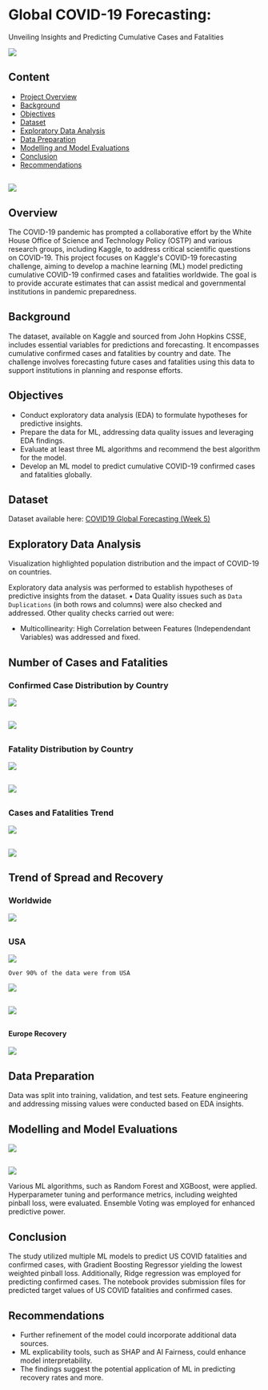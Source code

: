 # Global COVID-19 Forecasting: 
Unveiling Insights and Predicting Cumulative Cases and Fatalities

![](https://github.com/Lawrytime/SARS-CoV-2_ML/blob/main/assets/cov.jpeg)

##  

## Content
- [Project Overview](#overview)
- [Background](#background)
- [Objectives](#objectives)
- [Dataset](#dataset)
- [Exploratory Data Analysis](#exploratory-data-analysis)
- [Data Preparation](#data-preparation)
- [Modelling and Model Evaluations](#modelling-and-model-evaluations)
- [Conclusion](#conclusion)
- [Recommendations](#recommendations)

##  

![](https://github.com/Lawrytime/SARS-CoV-2_ML/blob/main/assets/Population_2020.png)

##   

## Overview
The COVID-19 pandemic has prompted a collaborative effort by the White House Office of Science and Technology Policy (OSTP) and various research groups, including Kaggle, to address critical scientific questions on COVID-19. This project focuses on Kaggle's COVID-19 forecasting challenge, aiming to develop a machine learning (ML) model predicting cumulative COVID-19 confirmed cases and fatalities worldwide. The goal is to provide accurate estimates that can assist medical and governmental institutions in pandemic preparedness.

## Background
The dataset, available on Kaggle and sourced from John Hopkins CSSE, includes essential variables for predictions and forecasting. It encompasses cumulative confirmed cases and fatalities by country and date. The challenge involves forecasting future cases and fatalities using this data to support institutions in planning and response efforts.

## Objectives
  - Conduct exploratory data analysis (EDA) to formulate hypotheses for predictive insights.
  - Prepare the data for ML, addressing data quality issues and leveraging EDA findings.
  - Evaluate at least three ML algorithms and recommend the best algorithm for the model.
  - Develop an ML model to predict cumulative COVID-19 confirmed cases and fatalities globally.

## Dataset
Dataset available here: [COVID19 Global Forecasting (Week 5)](https://www.kaggle.com/c/covid19-global-forecasting-week-5/data?select=test.csv)

## Exploratory Data Analysis
Visualization highlighted population distribution and the impact of COVID-19 on countries.

Exploratory data analysis was performed to establish hypotheses of predictive insights from the dataset. 
  •	Data Quality issues such as ``Data Duplications`` (in both rows and columns) were also checked and addressed.
Other quality checks carried out were:
 - Multicollinearity: High Correlation between Features (Independendant Variables) was addressed and fixed.

## **Number of Cases and Fatalities**

### **Confirmed Case Distribution by Country**
![](https://github.com/Lawrytime/SARS-CoV-2_ML/blob/main/assets/cases.png)

##  

![](https://github.com/Lawrytime/SARS-CoV-2_ML/blob/main/assets/case_dist.png)

##  

### **Fatality Distribution by Country**
![](https://github.com/Lawrytime/SARS-CoV-2_ML/blob/main/assets/ftl.png)

##  

![](https://github.com/Lawrytime/SARS-CoV-2_ML/blob/main/assets/fatal_dist.png)

##  

### **Cases and Fatalities Trend**

![](https://github.com/Lawrytime/SARS-CoV-2_ML/blob/main/assets/cases_trend.gif)

##  

![](https://github.com/Lawrytime/SARS-CoV-2_ML/blob/main/assets/fatal_trend.gif)

##  

## **Trend of Spread and Recovery**

### **Worldwide**

![](https://github.com/Lawrytime/SARS-CoV-2_ML/blob/main/assets/Covid_Fatalities.gif)

##  

### **USA**

![](https://github.com/Lawrytime/SARS-CoV-2_ML/blob/main/assets/US_.png)

`Over 90% of the data were from USA`

![](https://github.com/Lawrytime/SARS-CoV-2_ML/blob/main/assets/cases_usa.png)

##  

![](https://github.com/Lawrytime/SARS-CoV-2_ML/blob/main/assets/fatalities_usa.png)

##  

#### **Europe Recovery**

![](https://github.com/Lawrytime/SARS-CoV-2_ML/blob/main/assets/eu_fatal_trend.gif)


## Data Preparation
Data was split into training, validation, and test sets.
Feature engineering and addressing missing values were conducted based on EDA insights.

##  

## Modelling and Model Evaluations

![](https://github.com/Lawrytime/SARS-CoV-2_ML/blob/main/assets/ml_map.png)

##  

![](https://github.com/Lawrytime/SARS-CoV-2_ML/blob/main/assets/pinball.png)

Various ML algorithms, such as Random Forest and XGBoost, were applied.
Hyperparameter tuning and performance metrics, including weighted pinball loss, were evaluated.
Ensemble Voting was employed for enhanced predictive power.

##  

## Conclusion
The study utilized multiple ML models to predict US COVID fatalities and confirmed cases, with Gradient Boosting Regressor yielding the lowest weighted pinball loss. Additionally, Ridge regression was employed for predicting confirmed cases. The notebook provides submission files for predicted target values of US COVID fatalities and confirmed cases.

##  

## Recommendations
  - Further refinement of the model could incorporate additional data sources.
  - ML explicability tools, such as SHAP and AI Fairness, could enhance model interpretability.
  - The findings suggest the potential application of ML in predicting recovery rates and more. 
